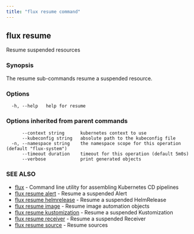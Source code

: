 ```yaml
---
title: "flux resume command"
---
```

## flux resume

Resume suspended resources

### Synopsis

The resume sub-commands resume a suspended resource.

### Options

```
  -h, --help   help for resume
```

### Options inherited from parent commands

```
      --context string      kubernetes context to use
      --kubeconfig string   absolute path to the kubeconfig file
  -n, --namespace string    the namespace scope for this operation (default "flux-system")
      --timeout duration    timeout for this operation (default 5m0s)
      --verbose             print generated objects
```

### SEE ALSO

* [flux](../flux/)	 - Command line utility for assembling Kubernetes CD pipelines
* [flux resume alert](../flux_resume_alert/)	 - Resume a suspended Alert
* [flux resume helmrelease](../flux_resume_helmrelease/)	 - Resume a suspended HelmRelease
* [flux resume image](../flux_resume_image/)	 - Resume image automation objects
* [flux resume kustomization](../flux_resume_kustomization/)	 - Resume a suspended Kustomization
* [flux resume receiver](../flux_resume_receiver/)	 - Resume a suspended Receiver
* [flux resume source](../flux_resume_source/)	 - Resume sources

